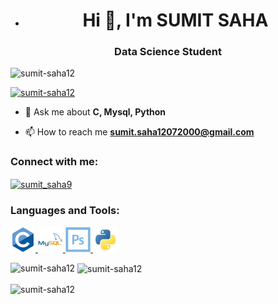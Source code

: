 - <h1 align="center">Hi 👋, I'm SUMIT SAHA</h1>
<h3 align="center">Data Science Student</h3>

<p align="left"> <img src="https://komarev.com/ghpvc/?username=sumit-saha12&label=Profile%20views&color=0e75b6&style=flat" alt="sumit-saha12" /> </p>

<p align="left"> <a href="https://github.com/ryo-ma/github-profile-trophy"><img src="https://github-profile-trophy.vercel.app/?username=sumit-saha12" alt="sumit-saha12" /></a> </p>

- 💬 Ask me about **C, Mysql, Python**

- 📫 How to reach me **sumit.saha12072000@gmail.com**

<h3 align="left">Connect with me:</h3>
<p align="left">
<a href="https://instagram.com/sumit_saha9" target="blank"><img align="center" src="https://raw.githubusercontent.com/rahuldkjain/github-profile-readme-generator/master/src/images/icons/Social/instagram.svg" alt="sumit_saha9" height="30" width="40" /></a>
</p>

<h3 align="left">Languages and Tools:</h3>
<p align="left"> <a href="https://www.cprogramming.com/" target="_blank" rel="noreferrer"> <img src="https://raw.githubusercontent.com/devicons/devicon/master/icons/c/c-original.svg" alt="c" width="40" height="40"/> </a> <a href="https://www.mysql.com/" target="_blank" rel="noreferrer"> <img src="https://raw.githubusercontent.com/devicons/devicon/master/icons/mysql/mysql-original-wordmark.svg" alt="mysql" width="40" height="40"/> </a> <a href="https://www.photoshop.com/en" target="_blank" rel="noreferrer"> <img src="https://raw.githubusercontent.com/devicons/devicon/master/icons/photoshop/photoshop-line.svg" alt="photoshop" width="40" height="40"/> </a> <a href="https://www.python.org" target="_blank" rel="noreferrer"> <img src="https://raw.githubusercontent.com/devicons/devicon/master/icons/python/python-original.svg" alt="python" width="40" height="40"/> </a> </p>

<p><img align="left" src="https://github-readme-stats.vercel.app/api/top-langs?username=sumit-saha12&show_icons=true&locale=en&layout=compact" alt="sumit-saha12" /></p>

<p>&nbsp;<img align="center" src="https://github-readme-stats.vercel.app/api?username=sumit-saha12&show_icons=true&locale=en" alt="sumit-saha12" /></p>

<p><img align="center" src="https://github-readme-streak-stats.herokuapp.com/?user=sumit-saha12&" alt="sumit-saha12" /></p>
